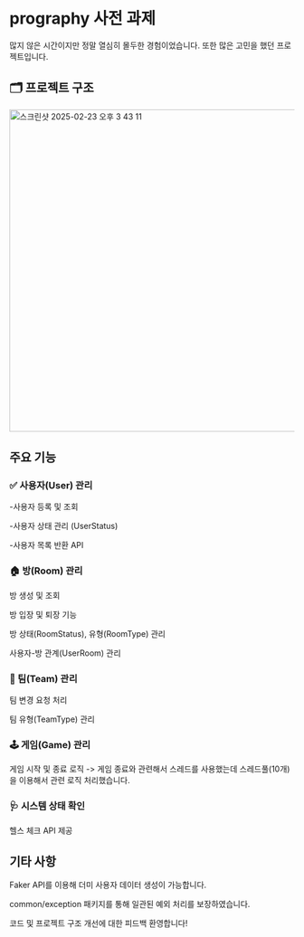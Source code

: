 # prography 사전 과제
많지 않은 시간이지만 정말 열심히 몰두한 경험이었습니다. 또한 많은 고민을 했던 프로젝트입니다.

## 🗂️ 프로젝트 구조
<img width="570" alt="스크린샷 2025-02-23 오후 3 43 11" src="https://github.com/user-attachments/assets/463c8147-da96-44b9-9078-4e07659059ce" />

## 주요 기능
### ✅ 사용자(User) 관리

-사용자 등록 및 조회

-사용자 상태 관리 (UserStatus)

-사용자 목록 반환 API

### 🏠 방(Room) 관리

방 생성 및 조회

방 입장 및 퇴장 기능

방 상태(RoomStatus), 유형(RoomType) 관리

사용자-방 관계(UserRoom) 관리

### 👥 팀(Team) 관리

팀 변경 요청 처리

팀 유형(TeamType) 관리

### 🕹️ 게임(Game) 관리

게임 시작 및 종료 로직
-> 게임 종료와 관련해서 스레드를 사용했는데 스레드풀(10개)을 이용해서 관련 로직 처리했습니다.

### 🩺 시스템 상태 확인

헬스 체크 API 제공

## 기타 사항

Faker API를 이용해 더미 사용자 데이터 생성이 가능합니다.

common/exception 패키지를 통해 일관된 예외 처리를 보장하였습니다.

코드 및 프로젝트 구조 개선에 대한 피드백 환영합니다!

